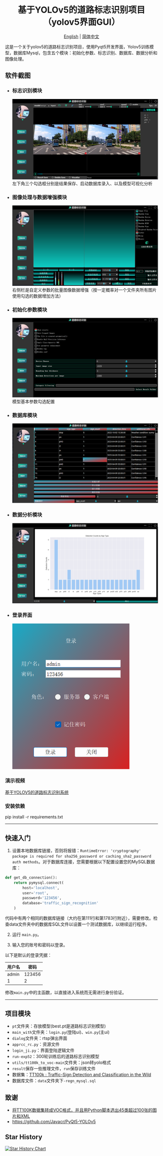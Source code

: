 <h1 align="center">基于YOLOv5的道路标志识别项目（yolov5界面GUI）</h1>
<p align="center">
  <a href="../../README.md">English</a> |
  <a href="README_cn.md">简体中文</a>
</p>


这是一个关于yolov5的道路标志识别项目，使用Pyqt5开发界面，Yolov5训练模型，数据库Mysql，包含五个模块：初始化参数、标志识别、数据库、数据分析和图像处理。

## 软件截图

* ### 标志识别模块
  ![img.png](img.png)
 左下角三个勾选框分别是结果保存、启动数据库录入、以及模型可视化分析
  
  
* ### 图像处理与数据增强模块
  ![img_1.png](img_1.png)
  右侧栏是自定义参数的批量图像数据增强（按一定概率对一个文件夹所有图片使用勾选的数据增加方法）
* ### 初始化参数模块
  ![img_2.png](img_2.png)
  模型基本参数勾选配置

* ### 数据库模块
  ![img_3.png](img_3.png)
  
 
* ### 数据分析模块
  ![img_4.png](img_4.png)
* ### 登录界面
  ![img_5.png](img_5.png)

### 演示视频

[基于YOLOV5的道路标志识别系统](https://www.bilibili.com/video/BV1Ck4y1Y7Bk/?spm_id_from=333.999.0.0&vd_source=40d9cda43378fbc89cd5184e09bf1272)


### 安装依赖

pip install -r requirements.txt

---
## 快速入门
1. 设置本地数据库链接，否则将报错：`RuntimeError: 'cryptography' package is required for sha256_password or caching_sha2_password auth methods`。对于数据库连接，您需要根据以下配置设置您的MySQL数据库：
```python
def get_db_connection():
    return pymysql.connect(
        host='localhost',
        user='root',
        password='123456',
        database='traffic_sign_recognition'
    )
```
代码中有两个相同的数据库链接（大约在第111行和第1783行附近），需要修改。检查data文件夹中的数据库SQL文件以设置一个测试数据库，以继续运行程序。

2. 运行 `main.py`。

3. 输入您的账号和密码以登录。

以下是默认的登录凭据：

| 用户名   | 密码     |
|----------|----------|
| admin    | 123456   |
| 1        | 2        |

修改`main.py`中的主函数，以直接进入系统而无需进行身份验证。

---

## 项目模块

- `pt`文件夹：存放模型(best.pt是道路标志识别模型)
- `main_with`文件夹：`login.py`(登陆ui)、`win.py`(主ui)
- `dialog`文件夹：rtsp弹出界面
- `apprcc_rc.py`：资源文件
- `login_ji.py`：界面登陆逻辑文件
- `run-exp52`：300轮训练后的道路标志识别模型
- `utils/tt100k_to_voc-main`文件夹：json转yolo格式
- `result`保存一些推理文件，`run`保存训练文件
- 数据集：[TT100k : Traffic-Sign Detection and Classification in the Wild](https://cg.cs.tsinghua.edu.cn/traffic-sign/)
- 数据库文件：`data`文件夹下`-regn_mysql.sql`






## 致谢

- [将TT100K数据集转成VOC格式，并且用Python脚本选出45类超过100张的图片和XML](https://blog.csdn.net/Hankerchen/article/details/120727299?spm=1001.2014.3001.5502)
- https://github.com/Javacr/PyQt5-YOLOv5
## Star History

[![Star History Chart](https://api.star-history.com/svg?repos=Ai-trainee/Traffic-Sign-Recognition-PyQt5-YOLOv5-GUI&type=Date)](https://star-history.com/#Ai-trainee/Traffic-Sign-Recognition-PyQt5-YOLOv5-GUI&Date)
